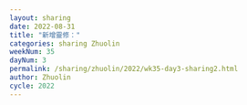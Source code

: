 ```yaml
---
layout: sharing
date: 2022-08-31
title: "新增靈修："
categories: sharing Zhuolin
weekNum: 35
dayNum: 3
permalink: /sharing/zhuolin/2022/wk35-day3-sharing2.html
author: Zhuolin
cycle: 2022
---  
```


